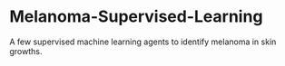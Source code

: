 # Melanoma-Supervised-Learning
A few supervised machine learning agents to identify melanoma in skin growths.
